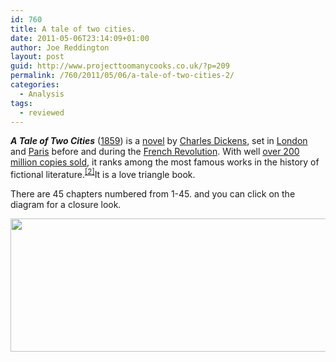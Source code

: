```yaml
---
id: 760
title: A tale of two cities.
date: 2011-05-06T23:14:09+01:00
author: Joe Reddington
layout: post
guid: http://www.projecttoomanycooks.co.uk/?p=209
permalink: /760/2011/05/06/a-tale-of-two-cities-2/
categories:
  - Analysis
tags:
  - reviewed
---
```

_**A Tale of Two Cities**_ ([1859](http://en.wikipedia.org/wiki/1859_in_literature "1859 in literature")) is a [novel](http://en.wikipedia.org/wiki/Novel "Novel") by [Charles Dickens](http://en.wikipedia.org/wiki/Charles_Dickens "Charles Dickens"), set in [London](http://en.wikipedia.org/wiki/London "London") and [Paris](http://en.wikipedia.org/wiki/Paris "Paris") before and during the [French Revolution](http://en.wikipedia.org/wiki/French_Revolution "French Revolution"). With well [over 200 million copies sold](http://en.wikipedia.org/wiki/List_of_best-selling_books "List of best-selling books"), it ranks among the most famous works in the history of fictional literature.<sup id="cite_ref-1"><a href="http://en.wikipedia.org/wiki/A_Tale_of_Two_Cities#cite_note-1">[2]</a></sup>It is a love triangle book.

There are 45 chapters numbered from 1-45. and you can click on the diagram for a closure look.

[<img loading="lazy" class="aligncenter size-large wp-image-6587" src="http://joereddington.com/wp-content/uploads/2011/05/Dendrogram-7-1024x218.png" alt="" width="1000" height="213" srcset="https://joereddington.com/wp-content/uploads/2011/05/Dendrogram-7-1024x218.png 1024w, https://joereddington.com/wp-content/uploads/2011/05/Dendrogram-7-300x64.png 300w, https://joereddington.com/wp-content/uploads/2011/05/Dendrogram-7-768x164.png 768w" sizes="(max-width: 1000px) 100vw, 1000px" />](http://joereddington.com/wp-content/uploads/2011/05/Dendrogram-7.png)